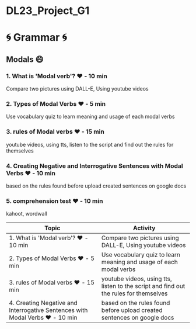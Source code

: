 # DL23_Project_G1
# :cyclone: Grammar :cyclone:
## Modals :smile:
### 1. What is 'Modal verb'? :heart: - 10 min
Compare two pictures using DALL-E, Using youtube videos
### 2. Types of Modal Verbs :heart: - 5 min
Use vocabulary quiz to learn meaning and usage of each modal verbs
### 3. rules of Modal verbs :heart: - 15 min
youtube videos, using tts, listen to the script and find out the rules for themselves
### 4. Creating Negative and Interrogative Sentences with Modal Verbs :heart: - 10 min
based on the rules found before upload created sentences on google docs
### 5. comprehension test :heart: - 10 min
kahoot, wordwall


| Topic | Activity |
| ----------- | ----------- |
| 1. What is 'Modal verb'? :heart: - 10 min | Compare two pictures using DALL-E, Using youtube videos |
| 2. Types of Modal Verbs :heart: - 5 min | Use vocabulary quiz to learn meaning and usage of each modal verbs |
| 3. rules of Modal verbs :heart: - 15 min | youtube videos, using tts, listen to the script and find out the rules for themselves |
| 4. Creating Negative and Interrogative Sentences with Modal Verbs :heart: - 10 min | based on the rules found before upload created sentences on google docs |
